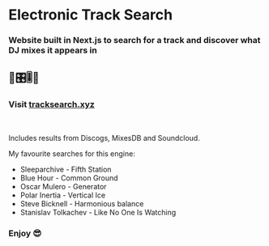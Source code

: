 # Electronic Track Search

### Website built in Next.js to search for a track and discover what DJ mixes it appears in

## 💽🎛🎚💽

### Visit [tracksearch.xyz](https://www.tracksearch.xyz)

<br />

Includes results from Discogs, MixesDB and Soundcloud.

My favourite searches for this engine:

-   Sleeparchive - Fifth Station
-   Blue Hour - Common Ground
-   Oscar Mulero - Generator
-   Polar Inertia - Vertical Ice
-   Steve Bicknell - Harmonious balance
-   Stanislav Tolkachev - Like No One Is Watching

### Enjoy 😎
